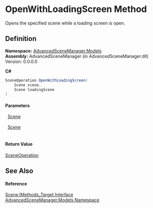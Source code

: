 # OpenWithLoadingScreen Method


Opens the specified scene while a loading screen is open.



## Definition
**Namespace:** <a href="N_AdvancedSceneManager_Models">AdvancedSceneManager.Models</a>  
**Assembly:** AdvancedSceneManager (in AdvancedSceneManager.dll) Version: 0.0.0.0

**C#**
``` C#
SceneOperation OpenWithLoadingScreen(
	Scene scene,
	Scene loadingScene
)
```



#### Parameters
<dl><dt>  <a href="T_AdvancedSceneManager_Models_Scene">Scene</a></dt><dd> </dd><dt>  <a href="T_AdvancedSceneManager_Models_Scene">Scene</a></dt><dd> </dd></dl>

#### Return Value
<a href="T_AdvancedSceneManager_Core_SceneOperation">SceneOperation</a>

## See Also


#### Reference
<a href="T_AdvancedSceneManager_Models_Scene_IMethods_Target">Scene.IMethods_Target Interface</a>  
<a href="N_AdvancedSceneManager_Models">AdvancedSceneManager.Models Namespace</a>  
